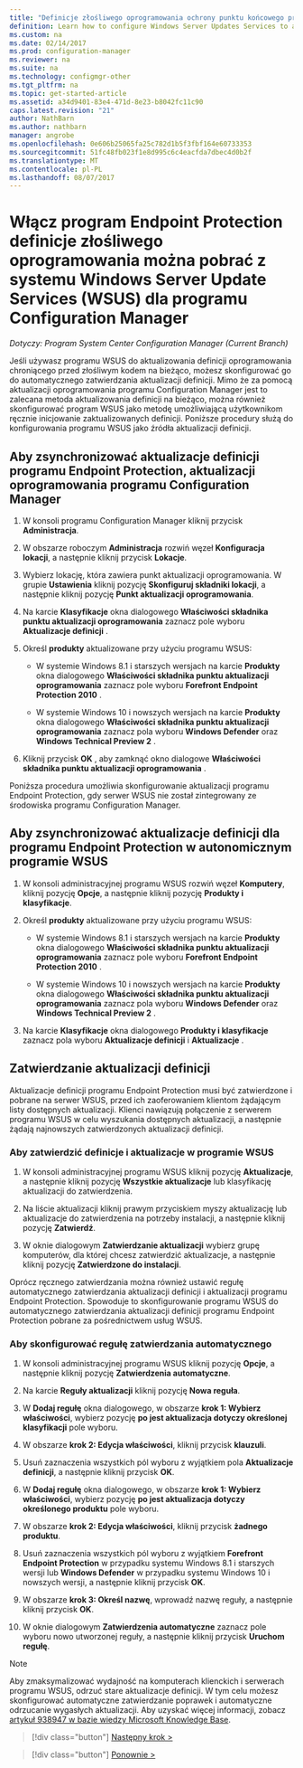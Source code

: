 ```yaml
---
title: "Definicje złośliwego oprogramowania ochrony punktu końcowego programu WSUS | Dokumentacja firmy Microsoft"
definition: Learn how to configure Windows Server Updates Services to auto-approve definition updates.
ms.custom: na
ms.date: 02/14/2017
ms.prod: configuration-manager
ms.reviewer: na
ms.suite: na
ms.technology: configmgr-other
ms.tgt_pltfrm: na
ms.topic: get-started-article
ms.assetid: a34d9401-83e4-471d-8e23-b8042fc11c90
caps.latest.revision: "21"
author: NathBarn
ms.author: nathbarn
manager: angrobe
ms.openlocfilehash: 0e606b25065fa25c782d1b5f3fbf164e60733353
ms.sourcegitcommit: 51fc48fb023f1e8d995c6c4eacfda7dbec4d0b2f
ms.translationtype: MT
ms.contentlocale: pl-PL
ms.lasthandoff: 08/07/2017
---
```

# <a name="enable-endpoint-protection-malware-definitions-to-download-from-windows-server-update-services-wsus-for-configuration-manager"></a>Włącz program Endpoint Protection definicje złośliwego oprogramowania można pobrać z systemu Windows Server Update Services (WSUS) dla programu Configuration Manager

*Dotyczy: Program System Center Configuration Manager (Current Branch)*

 Jeśli używasz programu WSUS do aktualizowania definicji oprogramowania chroniącego przed złośliwym kodem na bieżąco, możesz skonfigurować go do automatycznego zatwierdzania aktualizacji definicji. Mimo że za pomocą aktualizacji oprogramowania programu Configuration Manager jest to zalecana metoda aktualizowania definicji na bieżąco, można również skonfigurować program WSUS jako metodę umożliwiającą użytkownikom ręcznie inicjowanie zaktualizowanych definicji. Poniższe procedury służą do konfigurowania programu WSUS jako źródła aktualizacji definicji.

## <a name="to-synchronize-endpoint-protection-definition-updates-in-configuration-manager-software-updates"></a>Aby zsynchronizować aktualizacje definicji programu Endpoint Protection, aktualizacji oprogramowania programu Configuration Manager

1.  W konsoli programu Configuration Manager kliknij przycisk **Administracja**.

2.  W obszarze roboczym **Administracja** rozwiń węzeł **Konfiguracja lokacji**, a następnie kliknij przycisk **Lokacje**.

3.  Wybierz lokację, która zawiera punkt aktualizacji oprogramowania. W grupie **Ustawienia** kliknij pozycję **Skonfiguruj składniki lokacji**, a następnie kliknij pozycję **Punkt aktualizacji oprogramowania**.

4.  Na karcie **Klasyfikacje** okna dialogowego **Właściwości składnika punktu aktualizacji oprogramowania** zaznacz pole wyboru **Aktualizacje definicji** .

5.  Określ **produkty** aktualizowane przy użyciu programu WSUS:

    -   W systemie Windows 8.1 i starszych wersjach na karcie **Produkty** okna dialogowego **Właściwości składnika punktu aktualizacji oprogramowania** zaznacz pole wyboru **Forefront Endpoint Protection 2010** .

    -   W systemie Windows 10 i nowszych wersjach na karcie **Produkty** okna dialogowego **Właściwości składnika punktu aktualizacji oprogramowania** zaznacz pola wyboru **Windows Defender** oraz **Windows Technical Preview 2** .

6.  Kliknij przycisk **OK** , aby zamknąć okno dialogowe **Właściwości składnika punktu aktualizacji oprogramowania** .

 Poniższa procedura umożliwia skonfigurowanie aktualizacji programu Endpoint Protection, gdy serwer WSUS nie został zintegrowany ze środowiska programu Configuration Manager.

## <a name="to-synchronize-endpoint-protection-definition-updates-in-standalone-wsus"></a>Aby zsynchronizować aktualizacje definicji dla programu Endpoint Protection w autonomicznym programie WSUS

1.  W konsoli administracyjnej programu WSUS rozwiń węzeł **Komputery**, kliknij pozycję **Opcje**, a następnie kliknij pozycję **Produkty i klasyfikacje**.

2.  Określ **produkty** aktualizowane przy użyciu programu WSUS:

    -   W systemie Windows 8.1 i starszych wersjach na karcie **Produkty** okna dialogowego **Właściwości składnika punktu aktualizacji oprogramowania** zaznacz pole wyboru **Forefront Endpoint Protection 2010** .

    -   W systemie Windows 10 i nowszych wersjach na karcie **Produkty** okna dialogowego **Właściwości składnika punktu aktualizacji oprogramowania** zaznacz pola wyboru **Windows Defender** oraz **Windows Technical Preview 2** .

3.  Na karcie **Klasyfikacje** okna dialogowego **Produkty i klasyfikacje** zaznacz pola wyboru **Aktualizacje definicji** i **Aktualizacje** .

## <a name="approving-definition-updates"></a>Zatwierdzanie aktualizacji definicji
 Aktualizacje definicji programu Endpoint Protection musi być zatwierdzone i pobrane na serwer WSUS, przed ich zaoferowaniem klientom żądającym listy dostępnych aktualizacji. Klienci nawiązują połączenie z serwerem programu WSUS w celu wyszukania dostępnych aktualizacji, a następnie żądają najnowszych zatwierdzonych aktualizacji definicji.

### <a name="to-approve-definitions-and-updates-in-wsus"></a>Aby zatwierdzić definicje i aktualizacje w programie WSUS

1.  W konsoli administracyjnej programu WSUS kliknij pozycję **Aktualizacje**, a następnie kliknij pozycję **Wszystkie aktualizacje** lub klasyfikację aktualizacji do zatwierdzenia.

2.  Na liście aktualizacji kliknij prawym przyciskiem myszy aktualizację lub aktualizacje do zatwierdzenia na potrzeby instalacji, a następnie kliknij pozycję **Zatwierdź**.

3.  W oknie dialogowym **Zatwierdzanie aktualizacji** wybierz grupę komputerów, dla której chcesz zatwierdzić aktualizacje, a następnie kliknij pozycję **Zatwierdzone do instalacji**.

 Oprócz ręcznego zatwierdzania można również ustawić regułę automatycznego zatwierdzania aktualizacji definicji i aktualizacji programu Endpoint Protection. Spowoduje to skonfigurowanie programu WSUS do automatycznego zatwierdzania aktualizacji definicji programu Endpoint Protection pobrane za pośrednictwem usług WSUS.

### <a name="to-configure-an-automatic-approval-rule"></a>Aby skonfigurować regułę zatwierdzania automatycznego

1.  W konsoli administracyjnej programu WSUS kliknij pozycję **Opcje**, a następnie kliknij pozycję **Zatwierdzenia automatyczne**.

2.  Na karcie **Reguły aktualizacji** kliknij pozycję **Nowa reguła**.

3.  W **Dodaj regułę** okna dialogowego, w obszarze **krok 1: Wybierz właściwości**, wybierz pozycję **po jest aktualizacja dotyczy określonej klasyfikacji** pole wyboru.

4.  W obszarze **krok 2: Edycja właściwości**, kliknij przycisk **klauzuli**.

5.  Usuń zaznaczenia wszystkich pól wyboru z wyjątkiem pola **Aktualizacje definicji**, a następnie kliknij przycisk **OK**.

6.  W **Dodaj regułę** okna dialogowego, w obszarze **krok 1: Wybierz właściwości**, wybierz pozycję **po jest aktualizacja dotyczy określonego produktu** pole wyboru.

7.  W obszarze **krok 2: Edycja właściwości**, kliknij przycisk **żadnego produktu**.

8.  Usuń zaznaczenia wszystkich pól wyboru z wyjątkiem **Forefront Endpoint Protection** w przypadku systemu Windows 8.1 i starszych wersji lub **Windows Defender** w przypadku systemu Windows 10 i nowszych wersji, a następnie kliknij przycisk **OK**.

9. W obszarze **krok 3: Określ nazwę**, wprowadź nazwę reguły, a następnie kliknij przycisk **OK**.

10. W oknie dialogowym **Zatwierdzenia automatyczne** zaznacz pole wyboru nowo utworzonej reguły, a następnie kliknij przycisk **Uruchom regułę**.

> [!NOTE]
>  Aby zmaksymalizować wydajność na komputerach klienckich i serwerach programu WSUS, odrzuć stare aktualizacje definicji. W tym celu możesz skonfigurować automatyczne zatwierdzanie poprawek i automatyczne odrzucanie wygasłych aktualizacji. Aby uzyskać więcej informacji, zobacz [artykuł 938947 w bazie wiedzy Microsoft Knowledge Base](http://go.microsoft.com/fwlink/p/?LinkId=204078).

> [!div class="button"]
[Następny krok >](endpoint-antimalware-policies.md)

> [!div class="button"]
[Ponownie >](endpoint-configure-alerts.md)
